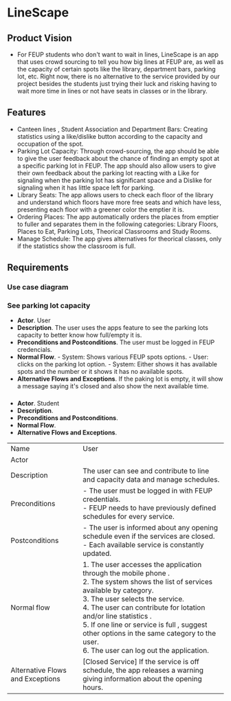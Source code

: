 # LineScape

## Product Vision

- For FEUP students who don't want to wait in lines, LineScape is an app that uses crowd sourcing to tell you how big lines at FEUP are, as well as the capacity of certain spots like the library, department bars, parking lot, etc. Right now, there is no alternative to the service provided by our project besides the students just trying their luck and risking having to wait more time in lines or not have seats in classes or in the library.

## Features
- Canteen lines , Student Association and Department Bars: Creating statistics using a like/dislike button according to the capacity and occupation of the spot.
- Parking Lot Capacity: Through crowd-sourcing, the app should be able to give the user feedback about the chance of finding an empty spot at a specific parking lot in FEUP. The app should also allow users to give their own feedback about the parking lot reacting with a Like for signaling when the parking lot has significant space and a Dislike for signaling when it has little space left for parking.
- Library Seats: The app allows users to check each floor of the library and understand which floors have more free seats and which have less, presenting each floor with a greener color the emptier it is.
- Ordering Places: The app automatically orders the places from emptier to fuller and separates them in the following categories: Library Floors, Places to Eat, Parking Lots, Theorical Classrooms and Study Rooms.
- Manage Schedule: The app gives alternatives for theorical classes, only if the statistics show the classroom is full.

## Requirements

### Use case diagram


### See parking lot capacity

* **Actor**. User 
* **Description**. The user uses the apps feature to see the parking lots capacity to better know how full/empty it is.
* **Preconditions and Postconditions**. The user must be logged in FEUP credencials.
* **Normal Flow**. - System: Shows various FEUP spots options. - User: clicks on the parking lot option. - System: Either shows it has available spots and the number or it shows it has no available spots.
* **Alternative Flows and Exceptions**. If the paking lot is empty, it will show a message saying it's closed and also show the next available time.

### 
* **Actor**. Student 
* **Description**. 
* **Preconditions and Postconditions**. 
* **Normal Flow**.  
* **Alternative Flows and Exceptions**. 


|||
| --- | --- |
| Name | User |
| Actor |   | 
| Description | The user can see and contribute to line and capacity data and manage schedules.|
| Preconditions | - The user must be logged in with FEUP credentials. <br> - FEUP needs to have previously defined schedules for every service. |
| Postconditions | - The user is informed about any opening schedule even if the services are closed. <br> -  Each available service is constantly updated.  |
| Normal flow | 1. The user accesses the application through the mobile phone .<br> 2. The system shows the list of services available by category.<br> 3. The user selects the service.<br> 4. The user can contribute for lotation and/or line statistics .<br> 5. If one line or service is full , suggest other options in the same category to the user. <br> 6. The user can log out the application. |
| Alternative Flows and Exceptions | [Closed Service] If the service is off schedule, the app releases a warning giving information about the opening hours. |
